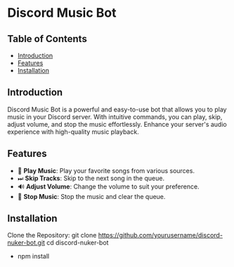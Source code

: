 # Discord Music Bot

## Table of Contents
- [Introduction](#introduction)
- [Features](#features)
- [Installation](#installation)

## Introduction
Discord Music Bot is a powerful and easy-to-use bot that allows you to play music in your Discord server. With intuitive commands, you can play, skip, adjust volume, and stop the music effortlessly. Enhance your server's audio experience with high-quality music playback.

## Features
- 🎵 **Play Music**: Play your favorite songs from various sources.
- ⏭ **Skip Tracks**: Skip to the next song in the queue.
- 🔊 **Adjust Volume**: Change the volume to suit your preference.
- 🛑 **Stop Music**: Stop the music and clear the queue.

## Installation
Clone the Repository: git clone https://github.com/yourusername/discord-nuker-bot.git cd discord-nuker-bot
- npm install

